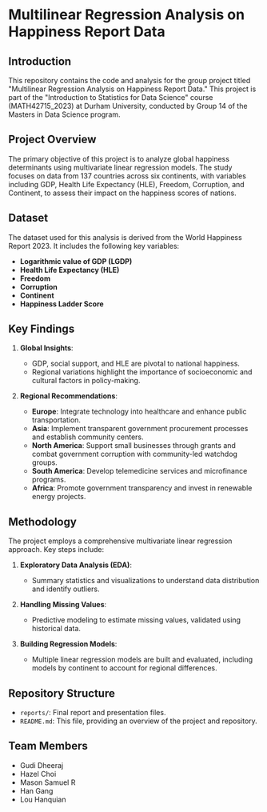 # Multilinear Regression Analysis on Happiness Report Data

## Introduction

This repository contains the code and analysis for the group project titled "Multilinear Regression Analysis on Happiness Report Data." This project is part of the "Introduction to Statistics for Data Science" course (MATH42715_2023) at Durham University, conducted by Group 14 of the Masters in Data Science program.

## Project Overview

The primary objective of this project is to analyze global happiness determinants using multivariate linear regression models. The study focuses on data from 137 countries across six continents, with variables including GDP, Health Life Expectancy (HLE), Freedom, Corruption, and Continent, to assess their impact on the happiness scores of nations.

## Dataset

The dataset used for this analysis is derived from the World Happiness Report 2023. It includes the following key variables:

- **Logarithmic value of GDP (LGDP)**
- **Health Life Expectancy (HLE)**
- **Freedom**
- **Corruption**
- **Continent**
- **Happiness Ladder Score**

## Key Findings

1. **Global Insights**:
   - GDP, social support, and HLE are pivotal to national happiness.
   - Regional variations highlight the importance of socioeconomic and cultural factors in policy-making.

2. **Regional Recommendations**:
   - **Europe**: Integrate technology into healthcare and enhance public transportation.
   - **Asia**: Implement transparent government procurement processes and establish community centers.
   - **North America**: Support small businesses through grants and combat government corruption with community-led watchdog groups.
   - **South America**: Develop telemedicine services and microfinance programs.
   - **Africa**: Promote government transparency and invest in renewable energy projects.

## Methodology

The project employs a comprehensive multivariate linear regression approach. Key steps include:

1. **Exploratory Data Analysis (EDA)**:
   - Summary statistics and visualizations to understand data distribution and identify outliers.

2. **Handling Missing Values**:
   - Predictive modeling to estimate missing values, validated using historical data.

3. **Building Regression Models**:
   - Multiple linear regression models are built and evaluated, including models by continent to account for regional differences.

## Repository Structure

- `reports/`: Final report and presentation files.
- `README.md`: This file, providing an overview of the project and repository.

## Team Members

- Gudi Dheeraj
- Hazel Choi
- Mason Samuel R
- Han Gang
- Lou Hanquian
